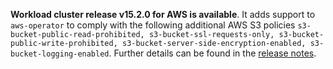 **Workload cluster release v15.2.0 for AWS is available**. It adds support to `aws-operator` to comply with the following additional AWS S3 policies `s3-bucket-public-read-prohibited, s3-bucket-ssl-requests-only, s3-bucket-public-write-prohibited, s3-bucket-server-side-encryption-enabled, s3-bucket-logging-enabled`. Further details can be found in the [release notes](https://docs.giantswarm.io/changes/workload-cluster-releases-aws/releases/aws-v15.2.0/).
